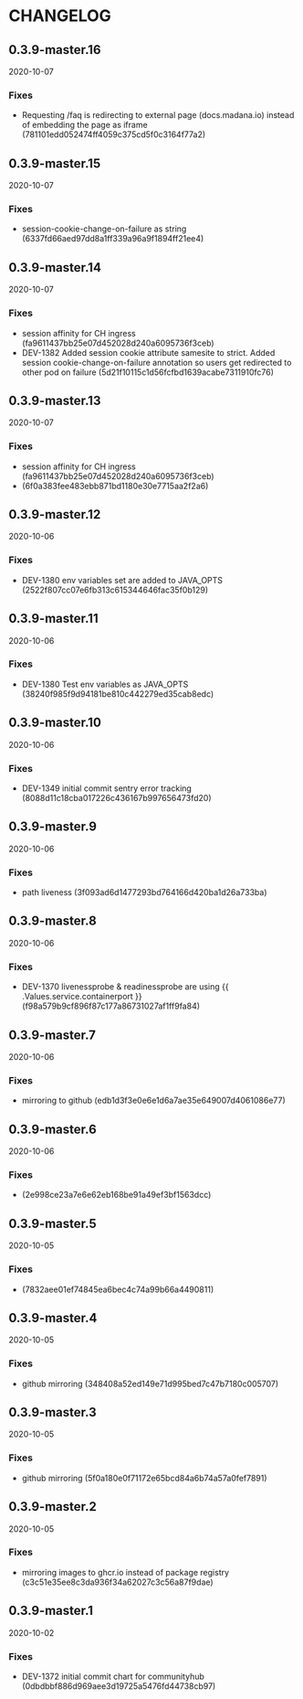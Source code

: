 # CHANGELOG

<!--- next entry here -->

## 0.3.9-master.16
2020-10-07

### Fixes

- Requesting /faq is redirecting to external page (docs.madana.io) instead of embedding the page as iframe (781101edd052474ff4059c375cd5f0c3164f77a2)

## 0.3.9-master.15
2020-10-07

### Fixes

- session-cookie-change-on-failure as string (6337fd66aed97dd8a1ff339a96a9f1894ff21ee4)

## 0.3.9-master.14
2020-10-07

### Fixes

- session affinity for CH ingress (fa9611437bb25e07d452028d240a6095736f3ceb)
- DEV-1382 Added session cookie attribute samesite to strict. Added session cookie-change-on-failure annotation so users get redirected to other pod on failure (5d21f10115c1d56fcfbd1639acabe7311910fc76)

## 0.3.9-master.13
2020-10-07

### Fixes

- session affinity for CH ingress (fa9611437bb25e07d452028d240a6095736f3ceb)
-  (6f0a383fee483ebb871bd1180e30e7715aa2f2a6)

## 0.3.9-master.12
2020-10-06

### Fixes

- DEV-1380 env variables set are added to JAVA_OPTS (2522f807cc07e6fb313c615344646fac35f0b129)

## 0.3.9-master.11
2020-10-06

### Fixes

- DEV-1380 Test env variables as JAVA_OPTS (38240f985f9d94181be810c442279ed35cab8edc)

## 0.3.9-master.10
2020-10-06

### Fixes

- DEV-1349 initial commit sentry error tracking (8088d11c18cba017226c436167b997656473fd20)

## 0.3.9-master.9
2020-10-06

### Fixes

- path liveness (3f093ad6d1477293bd764166d420ba1d26a733ba)

## 0.3.9-master.8
2020-10-06

### Fixes

- DEV-1370 livenessprobe & readinessprobe are using {{ .Values.service.containerport }} (f98a579b9cf896f87c177a86731027af1ff9fa84)

## 0.3.9-master.7
2020-10-06

### Fixes

- mirroring to github (edb1d3f3e0e6e1d6a7ae35e649007d4061086e77)

## 0.3.9-master.6
2020-10-06

### Fixes

-  (2e998ce23a7e6e62eb168be91a49ef3bf1563dcc)

## 0.3.9-master.5
2020-10-05

### Fixes

-  (7832aee01ef74845ea6bec4c74a99b66a4490811)

## 0.3.9-master.4
2020-10-05

### Fixes

- github mirroring (348408a52ed149e71d995bed7c47b7180c005707)

## 0.3.9-master.3
2020-10-05

### Fixes

- github mirroring (5f0a180e0f71172e65bcd84a6b74a57a0fef7891)

## 0.3.9-master.2
2020-10-05

### Fixes

- mirroring images to ghcr.io instead of package registry (c3c51e35ee8c3da936f34a62027c3c56a87f9dae)

## 0.3.9-master.1
2020-10-02

### Fixes

- DEV-1372 initial commit chart for communityhub (0dbdbbf886d969aee3d19725a5476fd44738cb97)